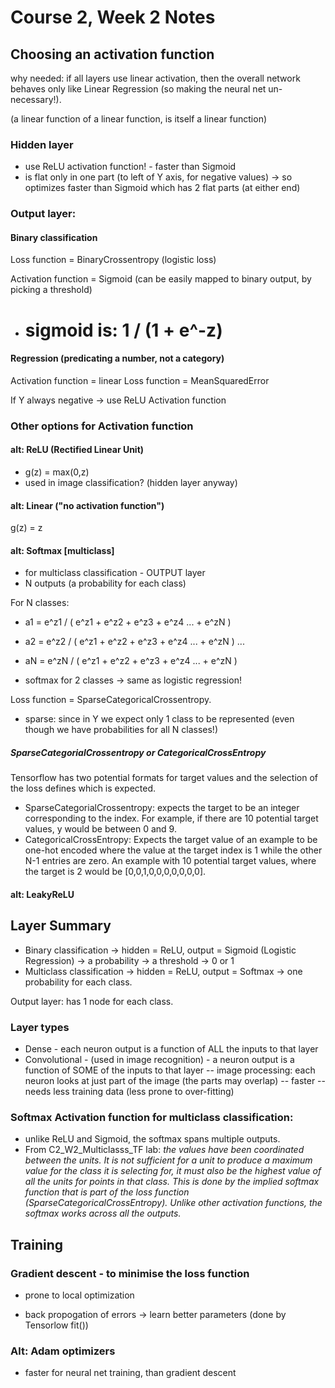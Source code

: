 # Course 2, Week 2 Notes

## Choosing an activation function

why needed: if all layers use linear activation, then the overall network behaves only like Linear Regression (so making the neural net un-necessary!).

(a linear function of a linear function, is itself a linear function)

### Hidden layer
- use ReLU activation function! - faster than Sigmoid
- is flat only in one part (to left of Y axis, for negative values) -> so optimizes faster than Sigmoid which has 2 flat parts (at either end)

### Output layer:
#### Binary classification

Loss function = BinaryCrossentropy (logistic loss)

Activation function = Sigmoid (can be easily mapped to binary output, by picking a threshold)
- # sigmoid is: 1 / (1 + e^-z)

#### Regression (predicating a number, not a category)

Activation function = linear
Loss function = MeanSquaredError

If Y always negative -> use ReLU Activation function

### Other options for Activation function

#### alt: ReLU (Rectified Linear Unit)
- g(z) = max(0,z)
- used in image classification? (hidden layer anyway)

#### alt: Linear ("no activation function")
g(z) = z

#### alt: Softmax [multiclass]

- for multiclass classification - OUTPUT layer
- N outputs (a probability for each class)

For N classes:

- a1 = e^z1 / ( e^z1 + e^z2 + e^z3 + e^z4 ... + e^zN )
- a2 = e^z2 / ( e^z1 + e^z2 + e^z3 + e^z4 ... + e^zN )
...
- aN = e^zN / ( e^z1 + e^z2 + e^z3 + e^z4 ... + e^zN )

- softmax for 2 classes -> same as logistic regression!

Loss function = SparseCategoricalCrossentropy.
- sparse: since in Y we expect only 1 class to be represented (even though we have probabilities for all N classes!)

##### SparseCategorialCrossentropy or CategoricalCrossEntropy
Tensorflow has two potential formats for target values and the selection of the loss defines which is expected.
- SparseCategorialCrossentropy: expects the target to be an integer corresponding to the index. For example, if there are 10 potential target values, y would be between 0 and 9. 
- CategoricalCrossEntropy: Expects the target value of an example to be one-hot encoded where the value at the target index is 1 while the other N-1 entries are zero. An example with 10 potential target values, where the target is 2 would be [0,0,1,0,0,0,0,0,0,0].

#### alt: LeakyReLU

## Layer Summary

- Binary classification -> hidden = ReLU, output = Sigmoid (Logistic Regression) -> a probability -> a threshold -> 0 or 1
- Multiclass classification -> hidden = ReLU, output = Softmax -> one probability for each class.

Output layer: has 1 node for each class.

### Layer types

- Dense - each neuron output is a function of ALL the inputs to that layer
- Convolutional - (used in image recognition) - a neuron output is a function of SOME of the inputs to that layer
-- image processing: each neuron looks at just part of the image (the parts may overlap)
-- faster
-- needs less training data (less prone to over-fitting)

### Softmax Activation function for multiclass classification:
- unlike ReLU and Sigmoid, the softmax spans multiple outputs.
- From C2_W2_Multiclasss_TF lab: *the values have been coordinated between the units. It is not sufficient for a unit to produce a maximum value for the class it is selecting for, it must also be the highest value of all the units for points in that class. This is done by the implied softmax function that is part of the loss function (SparseCategoricalCrossEntropy). Unlike other activation functions, the softmax works across all the outputs.*

## Training
### Gradient descent - to minimise the loss function

- prone to local optimization

- back propogation of errors -> learn better parameters (done by Tensorlow fit())

### Alt: Adam optimizers
- faster for neural net training, than gradient descent
